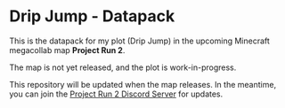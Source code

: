 # Drip Jump - Datapack

This is the datapack for my plot (Drip Jump) in the upcoming Minecraft megacollab map **Project Run 2**.

The map is not yet released, and the plot is work-in-progress.

This repository will be updated when the map releases. In the meantime, you can join the [Project Run 2 Discord Server](https://discord.gg/37M7Y6JtZR) for updates.
